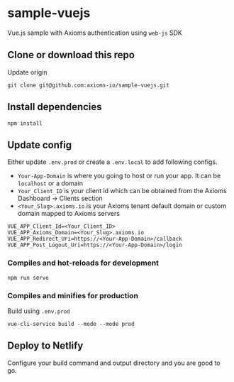# sample-vuejs
Vue.js sample with Axioms authentication using `web-js` SDK


## Clone or download this repo
Update origin

```
git clone git@github.com:axioms-io/sample-vuejs.git
```

## Install dependencies
```
npm install
```

## Update config
Either update `.env.prod` or create a `.env.local` to add following configs.

- `Your-App-Domain` is where you going to host or run your app. It can be `localhost` or a domain
- `Your_Client_ID` is your client id which can be obtained from the Axioms Dashboard -> Clients section
- `<Your_Slug>.axioms.io` is your Axioms tenant default domain or custom domain mapped to Axioms servers

```
VUE_APP_Client_Id=<Your_Client_ID>
VUE_APP_Axioms_Domain=<Your_Slug>.axioms.io
VUE_APP_Redirect_Uri=https://<Your-App-Domain>/callback
VUE_APP_Post_Logout_Uri=https://<Your-App-Domain>/login
```

### Compiles and hot-reloads for development
```
npm run serve
```

### Compiles and minifies for production

Build using `.env.prod`

```
vue-cli-service build --mode --mode prod
```

## Deploy to Netlify
Configure your build command and output directory and you are good to go.